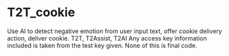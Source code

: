 # T2T_cookie
Use AI to detect negative emotion from user input text, offer cookie delivery action, deliver cookie. T2T, T2Assist, T2AI
Any access key information included is taken from the test key given.
None of this is final code.
